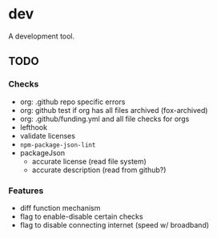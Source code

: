 # dev

A development tool.

## TODO

### Checks

- org: .github repo specific errors
- org: github test if org has all files archived (fox-archived)
- org: .github/funding.yml and all file checks for orgs
- lefthook
- validate licenses
- `npm-package-json-lint`
- packageJson
  - accurate license (read file system)
  - accurate description (read from github?)

### Features

- diff function mechanism
- flag to enable-disable certain checks
- flag to disable connecting internet (speed w/ broadband)
